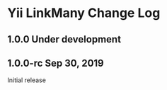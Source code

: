 Yii LinkMany Change Log
=======================

1.0.0 Under development
-----------------------


1.0.0-rc Sep 30, 2019
---------------------

Initial release
